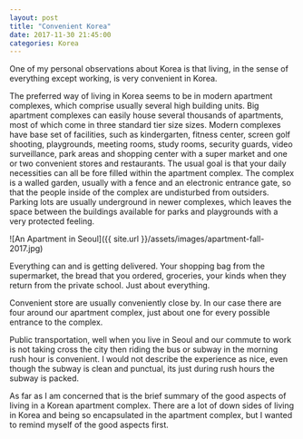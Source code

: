 ```yaml
---
layout: post
title: "Convenient Korea"
date: 2017-11-30 21:45:00
categories: Korea
---
```


One of my personal observations about Korea is that living, in the sense of everything except working, is very convenient in Korea.  

The preferred way of living in Korea seems to be in modern apartment complexes, which comprise usually several high building units. Big apartment complexes can easily house several thousands of apartments, most of which come in three standard tier size sizes. Modern complexes have base set of facilities, such as kindergarten, fitness center, screen golf shooting, playgrounds, meeting rooms, study rooms, security guards, video surveillance, park areas and shopping center with a super market and one or two convenient stores and restaurants. The usual goal is that your daily necessities can all be fore filled within the apartment complex. The complex is a walled garden, usually with a fence and an electronic entrance gate, so that the people inside of the complex are undisturbed from outsiders.
Parking lots are usually underground in newer complexes, which leaves the space between the buildings available for parks and playgrounds with a very protected feeling.

![An Apartment in Seoul]({{ site.url }}/assets/images/apartment-fall-2017.jpg)

Everything can and is getting delivered. Your shopping bag from the supermarket, the bread that you ordered, groceries, your kinds when they return from the private school. Just about everything.

Convenient store are usually conveniently close by. In our case there are four around our apartment complex, just about one for every possible entrance to the complex.

Public transportation, well when you live in Seoul and our commute to work is not taking cross the city then riding the bus or subway in the morning rush hour is convenient. I would not describe the experience as nice, even though the subway is clean and punctual, its just during rush hours the subway is packed.

As far as I am concerned that is the brief summary of the good aspects of living in a Korean apartment complex. There are a lot of down sides of living in Korea and being so encapsulated in the apartment complex, but I wanted to remind myself of the good aspects first.
